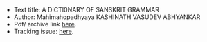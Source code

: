 * Text title: A DICTI0NARY OF SANSKRIT GRAMMAR
* Author:  Mahimahopadhyaya KASHINATH VASUDEV ABHYANKAR
* Pdf/ archive link [here](https://archive.org/stream/ADictionaryOfSanskritGrammarByMahamahopadhyayaKashinathVasudevAbhyankar/DictionaryOfSanskritGrammar_abhyankar#page/n0/mode/2up).
* Tracking issue: [here](https://github.com/sanskrit-coders/sanskrit-ocr-r0/issues/1).